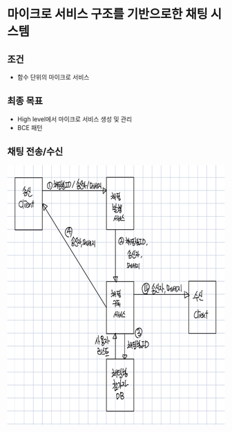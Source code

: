 # 마이크로 서비스 구조를 기반으로한 채팅 시스템
## 조건
- 함수 단위의 마이크로 서비스
## 최종 목표
- High level에서 마이크로 서비스 생성 및 관리
- BCE 패턴
## 채팅 전송/수신
<center><img src="./img/IMG_613499163D86-1.jpeg" width="700" height="600"></center>
